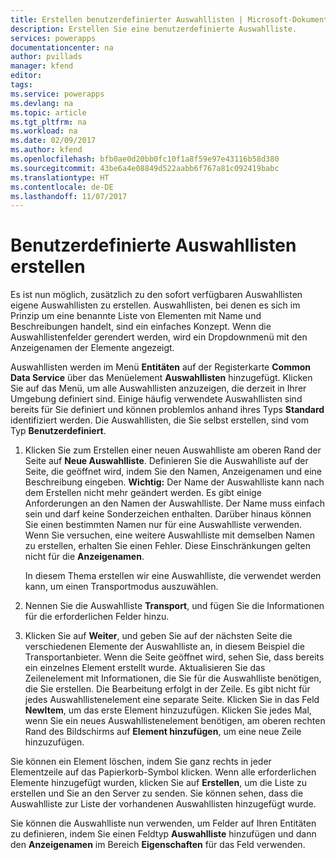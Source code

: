 ```yaml
---
title: Erstellen benutzerdefinierter Auswahllisten | Microsoft-Dokumentation
description: Erstellen Sie eine benutzerdefinierte Auswahlliste.
services: powerapps
documentationcenter: na
author: pvillads
manager: kfend
editor: 
tags: 
ms.service: powerapps
ms.devlang: na
ms.topic: article
ms.tgt_pltfrm: na
ms.workload: na
ms.date: 02/09/2017
ms.author: kfend
ms.openlocfilehash: bfb0ae0d20bb0fc10f1a8f59e97e43116b58d380
ms.sourcegitcommit: 43be6a4e08849d522aabb6f767a81c092419babc
ms.translationtype: HT
ms.contentlocale: de-DE
ms.lasthandoff: 11/07/2017
---
```

# <a name="create-custom-picklists"></a>Benutzerdefinierte Auswahllisten erstellen
Es ist nun möglich, zusätzlich zu den sofort verfügbaren Auswahllisten eigene Auswahllisten zu erstellen. Auswahllisten, bei denen es sich im Prinzip um eine benannte Liste von Elementen mit Name und Beschreibungen handelt, sind ein einfaches Konzept. Wenn die Auswahllistenfelder gerendert werden, wird ein Dropdownmenü mit den Anzeigenamen der Elemente angezeigt. 

Auswahllisten werden im Menü **Entitäten** auf der Registerkarte **Common Data Service** über das Menüelement **Auswahllisten** hinzugefügt. Klicken Sie auf das Menü, um alle Auswahllisten anzuzeigen, die derzeit in Ihrer Umgebung definiert sind. Einige häufig verwendete Auswahllisten sind bereits für Sie definiert und können problemlos anhand ihres Typs **Standard** identifiziert werden. Die Auswahllisten, die Sie selbst erstellen, sind vom Typ **Benutzerdefiniert**.

1. Klicken Sie zum Erstellen einer neuen Auswahlliste am oberen Rand der Seite auf **Neue Auswahlliste**. Definieren Sie die Auswahlliste auf der Seite, die geöffnet wird, indem Sie den Namen, Anzeigenamen und eine Beschreibung eingeben.
   **Wichtig:** Der Name der Auswahlliste kann nach dem Erstellen nicht mehr geändert werden. Es gibt einige Anforderungen an den Namen der Auswahlliste. Der Name muss einfach sein und darf keine Sonderzeichen enthalten. Darüber hinaus können Sie einen bestimmten Namen nur für eine Auswahlliste verwenden. Wenn Sie versuchen, eine weitere Auswahlliste mit demselben Namen zu erstellen, erhalten Sie einen Fehler. Diese Einschränkungen gelten nicht für die **Anzeigenamen**.
   
    In diesem Thema erstellen wir eine Auswahlliste, die verwendet werden kann, um einen Transportmodus auszuwählen.
2. Nennen Sie die Auswahlliste **Transport**, und fügen Sie die Informationen für die erforderlichen Felder hinzu.
3. Klicken Sie auf **Weiter**, und geben Sie auf der nächsten Seite die verschiedenen Elemente der Auswahlliste an, in diesem Beispiel die Transportanbieter. Wenn die Seite geöffnet wird, sehen Sie, dass bereits ein einzelnes Element erstellt wurde. Aktualisieren Sie das Zeilenelement mit Informationen, die Sie für die Auswahlliste benötigen, die Sie erstellen. Die Bearbeitung erfolgt in der Zeile. Es gibt nicht für jedes Auswahllistenelement eine separate Seite. Klicken Sie in das Feld **NewItem**, um das erste Element hinzuzufügen. Klicken Sie jedes Mal, wenn Sie ein neues Auswahllistenelement benötigen, am oberen rechten Rand des Bildschirms auf **Element hinzufügen**, um eine neue Zeile hinzuzufügen. 

Sie können ein Element löschen, indem Sie ganz rechts in jeder Elementzeile auf das Papierkorb-Symbol klicken. Wenn alle erforderlichen Elemente hinzugefügt wurden, klicken Sie auf **Erstellen**, um die Liste zu erstellen und Sie an den Server zu senden. Sie können sehen, dass die Auswahlliste zur Liste der vorhandenen Auswahllisten hinzugefügt wurde.

Sie können die Auswahlliste nun verwenden, um Felder auf Ihren Entitäten zu definieren, indem Sie einen Feldtyp **Auswahlliste** hinzufügen und dann den **Anzeigenamen** im Bereich **Eigenschaften** für das Feld verwenden. 

